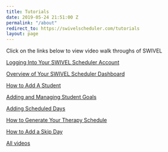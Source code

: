 ```yaml
---
title: Tutorials
date: 2019-05-24 21:51:00 Z
permalink: "/about"
redirect_to: https://swivelscheduler.com/tutorials
layout: page
---
```



Click on the links below to view video walk throughs of SWIVEL 

[Logging Into Your SWIVEL Scheduler Account
](https://youtu.be/Y92mYFlcWEg)

[Overview of Your SWIVEL Scheduler Dashboard](https://youtu.be/wD68YBGiutw)

[How to Add A Student](https://youtu.be/TmLNbSG7OlQ)

[Adding and Managing Student Goals](https://youtu.be/CR5PeEHa-Zk)

[Adding Scheduled Days](https://youtu.be/PW6sJ1crmxM)

[How to Generate Your Therapy Schedule](https://youtu.be/uMbwqZRNlq8)

[How to Add a Skip Day](https://youtu.be/IziBTPrU9IA)

[All videos](bit.ly/swivelvideo)